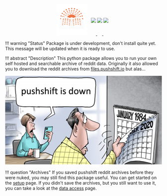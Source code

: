 <style>
.md-typeset h1 {display: none;}
</style>

<div align="center">
<img src="assets/psarch.png" width=100 style="position: relative; left: -8px;">
<a href="https://github.com/harttraveller/psarch/blob/main/LICENSE" target="_blank">
<img src="https://img.shields.io/badge/license-MIT-blue" height=20 style="position: relative; top: -40px;">
</a>
<a href="https://www.python.org/downloads" target="_blank">
<img src="https://img.shields.io/badge/python-3.10-blue" height=20 style="position: relative; top: -40px;">
</a>
<a href="https://github.com/psf/black" target="_blank">
<img src="https://img.shields.io/badge/code%20style-black-black" height=20 style="position: relative; top: -40px;">
</a>
</div>

!!! warning "Status"
    Package is under development, don't install quite yet. This message will be updated when it is ready to use.

!!! abstract "Description"
    This python package allows you to run your own self hosted and searchable archive of reddit data. Originally it also allowed you to download the reddit archives from [files.pushshift.io](https://files.pushshift.io) but alas...

![pushshift 1984 meme](assets/ps-meme.png)

!!! question "Archives"
    If you saved pushshift reddit archives before they were nuked, you may still find this package useful. You can get started on the [setup](setup.md) page. If you didn't save the archives, but you still want to use it, you can take a look at the [data access](data.md) page.